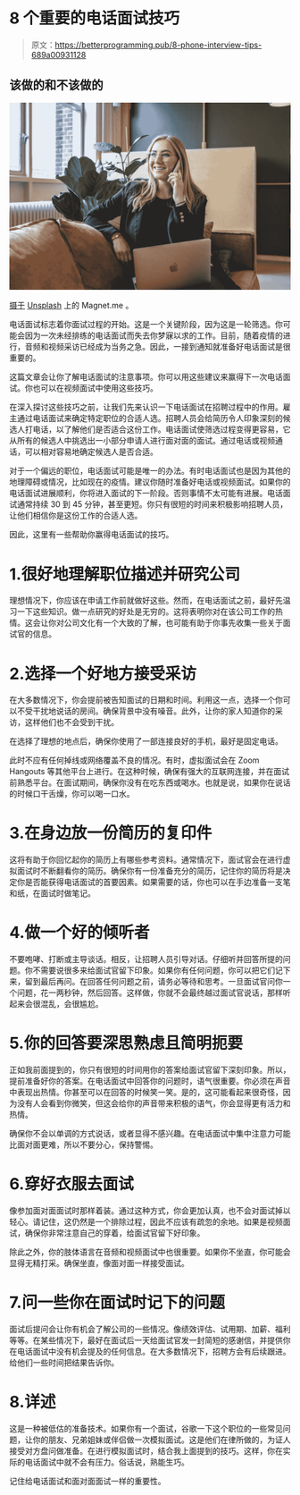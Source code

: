 # 8 个重要的电话面试技巧

> 原文：<https://betterprogramming.pub/8-phone-interview-tips-689a00931128>

## 该做的和不该做的

![](img/a21f46d25dbc78b6a27a49628a426433.png)

[摄于](https://unsplash.com/@magnetme?utm_source=medium&utm_medium=referral) [Unsplash](https://unsplash.com?utm_source=medium&utm_medium=referral) 上的 Magnet.me 。

电话面试标志着你面试过程的开始。这是一个关键阶段，因为这是一轮筛选。你可能会因为一次未经排练的电话面试而失去你梦寐以求的工作。目前，随着疫情的进行，音频和视频采访已经成为当务之急。因此，一接到通知就准备好电话面试是很重要的。

这篇文章会让你了解电话面试的注意事项。你可以用这些建议来赢得下一次电话面试。你也可以在视频面试中使用这些技巧。

在深入探讨这些技巧之前，让我们先来认识一下电话面试在招聘过程中的作用。雇主通过电话面试来确定特定职位的合适人选。招聘人员会给简历令人印象深刻的候选人打电话，以了解他们是否适合这份工作。电话面试使筛选过程变得更容易，它从所有的候选人中挑选出一小部分申请人进行面对面的面试。通过电话或视频通话，可以相对容易地确定候选人是否合适。

对于一个偏远的职位，电话面试可能是唯一的办法。有时电话面试也是因为其他的地理障碍或情况，比如现在的疫情。建议你随时准备好电话或视频面试。如果你的电话面试进展顺利，你将进入面试的下一阶段。否则事情不太可能有进展。电话面试通常持续 30 到 45 分钟，甚至更短。你只有很短的时间来积极影响招聘人员，让他们相信你是这份工作的合适人选。

因此，这里有一些帮助你赢得电话面试的技巧。

# 1.很好地理解职位描述并研究公司

理想情况下，你应该在申请工作前就做好这些。然而，在电话面试之前，最好先温习一下这些知识。做一点研究的好处是无穷的。这将表明你对在该公司工作的热情。这会让你对公司文化有一个大致的了解，也可能有助于你事先收集一些关于面试官的信息。

# 2.选择一个好地方接受采访

在大多数情况下，你会提前被告知面试的日期和时间。利用这一点，选择一个你可以不受干扰地说话的房间。确保背景中没有噪音。此外，让你的家人知道你的采访，这样他们也不会受到干扰。

在选择了理想的地点后，确保你使用了一部连接良好的手机，最好是固定电话。

此时不应有任何掉线或网络覆盖不良的情况。有时，虚拟面试会在 Zoom Hangouts 等其他平台上进行。在这种时候，确保有强大的互联网连接，并在面试前熟悉平台。在面试期间，确保你没有在吃东西或喝水。也就是说，如果你在说话的时候口干舌燥，你可以喝一口水。

# 3.在身边放一份简历的复印件

这将有助于你回忆起你的简历上有哪些参考资料。通常情况下，面试官会在进行虚拟面试时不断翻看你的简历。确保你有一份准备充分的简历，记住你的简历将是决定你是否能获得电话面试的首要因素。如果需要的话，你也可以在手边准备一支笔和纸，在面试时做笔记。

# 4.做一个好的倾听者

不要咆哮、打断或主导谈话。相反，让招聘人员引导对话。仔细听并回答所提的问题。你不需要说很多来给面试官留下印象。如果你有任何问题，你可以把它们记下来，留到最后再问。在回答任何问题之前，请务必等待和思考。一旦面试官问你一个问题，花一两秒钟，然后回答。这样做，你就不会最终越过面试官说话，那样听起来会很混乱，会很尴尬。

# 5.你的回答要深思熟虑且简明扼要

正如我前面提到的，你只有很短的时间用你的答案给面试官留下深刻印象。所以，提前准备好你的答案。在电话面试中回答你的问题时，语气很重要。你必须在声音中表现出热情。你甚至可以在回答的时候笑一笑。是的，这可能看起来很奇怪，因为没有人会看到你微笑，但这会给你的声音带来积极的语气，你会显得更有活力和热情。

确保你不会以单调的方式说话，或者显得不感兴趣。在电话面试中集中注意力可能比面对面更难，所以不要分心，保持警惕。

# 6.穿好衣服去面试

像参加面对面面试时那样着装。通过这种方式，你会更加认真，也不会对面试掉以轻心。请记住，这仍然是一个排除过程，因此不应该有疏忽的余地。如果是视频面试，确保你非常注意自己的穿着，给面试官留下好印象。

除此之外，你的肢体语言在音频和视频面试中也很重要。如果你不坐直，你可能会显得无精打采。确保坐直，像面对面一样接受面试。

# 7.问一些你在面试时记下的问题

面试后提问会让你有机会了解公司的一些情况。像绩效评估、试用期、加薪、福利等等。在某些情况下，最好在面试后一天给面试官发一封简短的感谢信，并提供你在电话面试中没有机会提及的任何信息。在大多数情况下，招聘方会有后续跟进。给他们一些时间把结果告诉你。

# 8.详述

这是一种被低估的准备技术。如果你有一个面试，谷歌一下这个职位的一些常见问题，让你的朋友、兄弟姐妹或伴侣做一次模拟面试。这是他们在律所做的，为证人接受对方盘问做准备。在进行模拟面试时，结合我上面提到的技巧。这样，你在实际的电话面试中就不会有压力。俗话说，熟能生巧。

记住给电话面试和面对面面试一样的重要性。